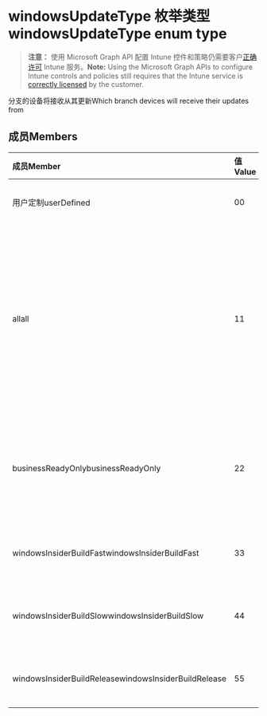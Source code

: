 # <a name="windowsupdatetype-enum-type"></a><span data-ttu-id="6c7f8-101">windowsUpdateType 枚举类型</span><span class="sxs-lookup"><span data-stu-id="6c7f8-101">windowsUpdateType enum type</span></span>

> <span data-ttu-id="6c7f8-102">**注意：** 使用 Microsoft Graph API 配置 Intune 控件和策略仍需要客户[正确许可](https://go.microsoft.com/fwlink/?linkid=839381) Intune 服务。</span><span class="sxs-lookup"><span data-stu-id="6c7f8-102">**Note:** Using the Microsoft Graph APIs to configure Intune controls and policies still requires that the Intune service is [correctly licensed](https://go.microsoft.com/fwlink/?linkid=839381) by the customer.</span></span>

<span data-ttu-id="6c7f8-103">分支的设备将接收从其更新</span><span class="sxs-lookup"><span data-stu-id="6c7f8-103">Which branch devices will receive their updates from</span></span>
## <a name="members"></a><span data-ttu-id="6c7f8-104">成员</span><span class="sxs-lookup"><span data-stu-id="6c7f8-104">Members</span></span>
|<span data-ttu-id="6c7f8-105">成员</span><span class="sxs-lookup"><span data-stu-id="6c7f8-105">Member</span></span>|<span data-ttu-id="6c7f8-106">值</span><span class="sxs-lookup"><span data-stu-id="6c7f8-106">Value</span></span>|<span data-ttu-id="6c7f8-107">说明</span><span class="sxs-lookup"><span data-stu-id="6c7f8-107">Description</span></span>|
|:---|:---|:---|
|<span data-ttu-id="6c7f8-108">用户定制</span><span class="sxs-lookup"><span data-stu-id="6c7f8-108">userDefined</span></span>|<span data-ttu-id="6c7f8-109">0</span><span class="sxs-lookup"><span data-stu-id="6c7f8-109">0</span></span>|<span data-ttu-id="6c7f8-110">允许用户设置。</span><span class="sxs-lookup"><span data-stu-id="6c7f8-110">Allow the user to set.</span></span>|
|<span data-ttu-id="6c7f8-111">all</span><span class="sxs-lookup"><span data-stu-id="6c7f8-111">all</span></span>|<span data-ttu-id="6c7f8-112">1</span><span class="sxs-lookup"><span data-stu-id="6c7f8-112">1</span></span>|<span data-ttu-id="6c7f8-113">半年 （目标） 通道。</span><span class="sxs-lookup"><span data-stu-id="6c7f8-113">Semi-annual Channel (Targeted).</span></span> <span data-ttu-id="6c7f8-114">设备从半年通道 （目标） 中获取所有适用的功能更新。</span><span class="sxs-lookup"><span data-stu-id="6c7f8-114">Device gets all applicable feature updates from Semi-annual Channel (Targeted).</span></span>|
|<span data-ttu-id="6c7f8-115">businessReadyOnly</span><span class="sxs-lookup"><span data-stu-id="6c7f8-115">businessReadyOnly</span></span>|<span data-ttu-id="6c7f8-116">2</span><span class="sxs-lookup"><span data-stu-id="6c7f8-116">2</span></span>|<span data-ttu-id="6c7f8-117">半年通道。</span><span class="sxs-lookup"><span data-stu-id="6c7f8-117">Semi-annual Channel.</span></span> <span data-ttu-id="6c7f8-118">设备获取更新功能从半年通道。</span><span class="sxs-lookup"><span data-stu-id="6c7f8-118">Device gets feature updates from Semi-annual Channel.</span></span>|
|<span data-ttu-id="6c7f8-119">windowsInsiderBuildFast</span><span class="sxs-lookup"><span data-stu-id="6c7f8-119">windowsInsiderBuildFast</span></span>|<span data-ttu-id="6c7f8-120">3</span><span class="sxs-lookup"><span data-stu-id="6c7f8-120">3</span></span>|<span data-ttu-id="6c7f8-121">Windows 内幕生成-Fast</span><span class="sxs-lookup"><span data-stu-id="6c7f8-121">Windows Insider build - Fast</span></span>|
|<span data-ttu-id="6c7f8-122">windowsInsiderBuildSlow</span><span class="sxs-lookup"><span data-stu-id="6c7f8-122">windowsInsiderBuildSlow</span></span>|<span data-ttu-id="6c7f8-123">4</span><span class="sxs-lookup"><span data-stu-id="6c7f8-123">4</span></span>|<span data-ttu-id="6c7f8-124">Windows 内幕生成-速度较慢</span><span class="sxs-lookup"><span data-stu-id="6c7f8-124">Windows Insider build - Slow</span></span>|
|<span data-ttu-id="6c7f8-125">windowsInsiderBuildRelease</span><span class="sxs-lookup"><span data-stu-id="6c7f8-125">windowsInsiderBuildRelease</span></span>|<span data-ttu-id="6c7f8-126">5</span><span class="sxs-lookup"><span data-stu-id="6c7f8-126">5</span></span>|<span data-ttu-id="6c7f8-127">Windows 内幕发布版本</span><span class="sxs-lookup"><span data-stu-id="6c7f8-127">Release Windows Insider build</span></span>|



